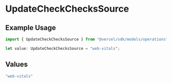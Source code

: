 # UpdateCheckChecksSource

## Example Usage

```typescript
import { UpdateCheckChecksSource } from "@vercel/sdk/models/operations";

let value: UpdateCheckChecksSource = "web-vitals";
```

## Values

```typescript
"web-vitals"
```